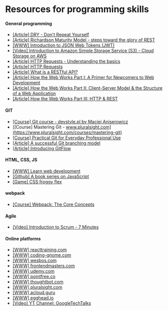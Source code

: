 # Resources for programming skills

#### General programming

- [[Article] DRY - Don't Repeat Yourself](https://en.wikipedia.org/wiki/Don%27t_repeat_yourself)
- [[Article] Richardson Maturity Model - steps toward the glory of REST](https://martinfowler.com/articles/richardsonMaturityModel.html)
- [[WWW] Introduction to JSON Web Tokens (JWT)](https://jwt.io/introduction/)
- [[Video] Introduction to Amazon Simple Storage Service (S3) - Cloud Storage on AWS
  ](https://www.youtube.com/watch?v=77lMCiiMilo)
- [[Article] HTTP Requests - Understanding the basics](https://www.codecademy.com/articles/http-requests)
- [[Article] HTTP Requests](https://www.tutorialspoint.com/http/http_requests.htm)
- [[Article] What is a RESTful API?](https://medium.com/@lazlojuly/what-is-a-restful-api-fabb8dc2afeb)
- [[Article] How the Web Works Part I: A Primer for Newcomers to Web Development](https://medium.freecodecamp.org/how-the-web-works-a-primer-for-newcomers-to-web-development-or-anyone-really-b4584e63585c)
- [[Article] How the Web Works Part II: Client-Server Model & the Structure of a Web Application](https://medium.freecodecamp.org/how-the-web-works-part-ii-client-server-model-the-structure-of-a-web-application-735b4b6d76e3)
- [[Article] How the Web Works Part III: HTTP & REST](https://medium.freecodecamp.org/how-the-web-works-part-iii-http-rest-e61bc50fa0a)

#### GIT

- [[Course] Git course - devstyle.pl by Maciej Aniserowicz](https://kursgita.pl/)
- [[Course] Mastering Git - www.pluralsight.com](https://www.pluralsight.com/courses/mastering-git)
- [[Course] Practical Git for Everyday Professional Use](https://egghead.io/courses/practical-git-for-everyday-professional-use)
- [[Article] A successful Git branching model](http://nvie.com/posts/a-successful-git-branching-model/)
- [[Article] Introducing GitFlow](https://datasift.github.io/gitflow/IntroducingGitFlow.html)

#### HTML, CSS, JS

- [[WWW] Learn web development](https://developer.mozilla.org/en-US/docs/Learn)
- [[Github] A book series on JavaScript](https://github.com/getify/You-Dont-Know-JS)
- [[Game] CSS froggy flex](https://flexboxfroggy.com/)

#### webpack

- [[Course] Webpack: The Core Concepts](https://webpack.academy/p/the-core-concepts)

#### Agile

- [[Video] Introduction to Scrum - 7 Minutes](https://www.youtube.com/watch?v=9TycLR0TqFA)

#### Online platforms

- [[WWW] reacttraining.com](https://courses.reacttraining.com/)
- [[WWW] coding-gnome.com](https://codestool.coding-gnome.com/courses/take/elixir-for-programmers)
- [[WWW] wesbos.com](https://courses.wesbos.com/account)
- [[WWW] frontendmasters.com](https://frontendmasters.com/courses/)
- [[WWW] udemy.com](https://www.udemy.com/)
- [[WWW] pointfree.co](https://www.pointfree.co/)
- [[WWW] thoughtbot.com](https://thoughtbot.com/upcase/)
- [[WWW] pluralsight.com](https://www.pluralsight.com/pricing)
- [[WWW] acloud.guru](https://acloud.guru/membership)
- [[WWW] egghead.io](https://egghead.io/)
- [[Video] YT Channel: GoogleTechTalks](https://www.youtube.com/user/GoogleTechTalks/videos)
